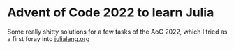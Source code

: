 # Advent of Code 2022 to learn Julia

Some really shitty solutions for a few tasks of the AoC 2022, which I tried as a first foray into [julialang.org](julialang.org)

